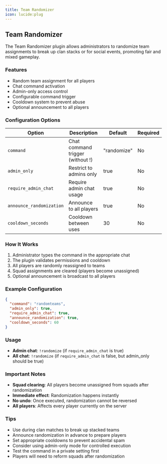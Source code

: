 ```yaml
---
title: Team Randomizer
icon: lucide:plug
---
```


## Team Randomizer

The Team Randomizer plugin allows administrators to randomize team assignments to break up clan stacks or for social events, promoting fair and mixed gameplay.

### Features

- Random team assignment for all players
- Chat command activation
- Admin-only access control
- Configurable command trigger
- Cooldown system to prevent abuse
- Optional announcement to all players

### Configuration Options

| Option | Description | Default | Required |
|--------|-------------|---------|----------|
| `command` | Chat command trigger (without !) | "randomize" | No |
| `admin_only` | Restrict to admins only | true | No |
| `require_admin_chat` | Require admin chat usage | true | No |
| `announce_randomization` | Announce to all players | true | No |
| `cooldown_seconds` | Cooldown between uses | 30 | No |

### How It Works

1. Administrator types the command in the appropriate chat
2. The plugin validates permissions and cooldown
3. All players are randomly reassigned to teams
4. Squad assignments are cleared (players become unassigned)
5. Optional announcement is broadcast to all players

### Example Configuration

```json
{
  "command": "randomteams",
  "admin_only": true,
  "require_admin_chat": true,
  "announce_randomization": true,
  "cooldown_seconds": 60
}
```

### Usage

- **Admin chat**: `!randomize` (if `require_admin_chat` is true)
- **All chat**: `!randomize` (if `require_admin_chat` is false, but admin_only should be true)

### Important Notes

- **Squad clearing**: All players become unassigned from squads after randomization
- **Immediate effect**: Randomization happens instantly
- **No undo**: Once executed, randomization cannot be reversed
- **All players**: Affects every player currently on the server

### Tips

- Use during clan matches to break up stacked teams
- Announce randomization in advance to prepare players
- Set appropriate cooldowns to prevent accidental spam
- Consider using admin-only mode for controlled execution
- Test the command in a private setting first
- Players will need to reform squads after randomization
